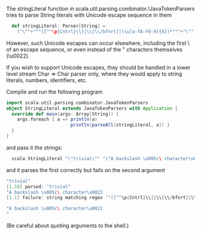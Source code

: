 The stringLiteral function in scala.util.parsing.combinator.!JavaTokenParsers
tries to parse String literals with Unicode escape
sequence in them

```scala
  def stringLiteral: Parser[String] = 
    ("\""+"""([^"\p{Cntrl}\\]|\\[\\/bfnrt]|\\u[a-fA-F0-9]{4})*"""+"\"").r
```

However, such Unicode escapes can occur elsewhere,
including the first \ of an escape sequence,
or even instead of the " characters themselves (\u0022).

If you wish to support Unicode escapes, they should be
handled in a lower level stream Char => Char parser only,
where they would apply to string literals, numbers,
identifiers, etc.

Compile and run the following program

```scala
import scala.util.parsing.combinator.JavaTokenParsers
object StringLiteral extends JavaTokenParsers with Application {
  override def main(args: Array[String]) {
    args.foreach { a => println(a)
                        println(parseAll(stringLiteral, a)) }
  }
}
```

and pass it the strings:

```scala
  scala StringLiteral "\"trivial\"" "\"A backslash \u005c\ character\u0022"
```
and it parses the first correctly but fails on the second argument

```scala
"trivial"
[1.10] parsed: "trivial"
"A backslash \u005c\ character\u0022
[1.1] failure: string matching regex `"([^"\p{Cntrl}\\]|\\[\\/bfnrt]|\\u[a-fA-F0-9]{4})*"' expected but `"' found

"A backslash \u005c\ character\u0022
^
```

(Be careful about quoting arguments to the shell.)
